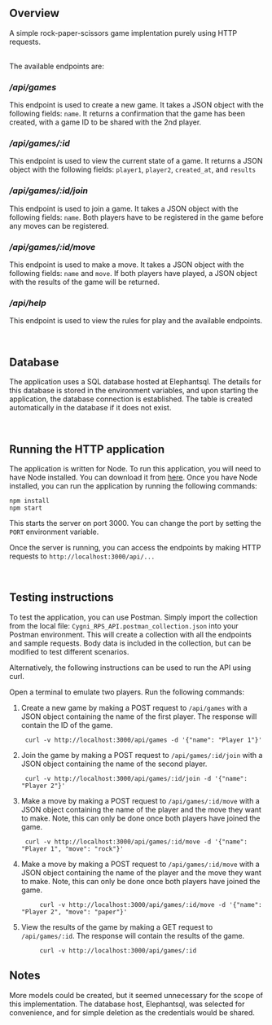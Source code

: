 ## Overview

A simple rock-paper-scissors game implentation purely using HTTP requests.

</br>
The available endpoints are:

### */api/games*
This endpoint is used to create a new game. It takes a JSON object with the following fields: `name`. It returns a confirmation that the game has been created, with a game ID to be shared with the 2nd player.
### */api/games/:id*
This endpoint is used to view the current state of a game. It returns a JSON object with the following fields: `player1`, `player2`, `created_at`, and `results`
### */api/games/:id/join*
This endpoint is used to join a game. It takes a JSON object with the following fields: `name`. Both players have to be registered in the game before any moves can be registered.
### */api/games/:id/move*
This endpoint is used to make a move. It takes a JSON object with the following fields: `name` and `move`. If both players have played, a JSON object with the results of the game will be returned.
### */api/help*
This endpoint is used to view the rules for play and the available endpoints.

</br>

## Database

The application uses a SQL database hosted at Elephantsql. The details for this database is stored in the environment variables, and upon starting the application, the database connection is established. The table is created automatically in the database if it does not exist.

</br>

## Running the HTTP application

The application is written for Node. To run this application, you will need to have Node installed. You can download it from [here](https://nodejs.org/en/download/). Once you have Node installed, you can run the application by running the following commands:

    npm install
    npm start

This starts the server on port 3000. You can change the port by setting the `PORT` environment variable.

Once the server is running, you can access the endpoints by making HTTP requests to `http://localhost:3000/api/...`

</br>

## Testing instructions

To test the application, you can use Postman. Simply import the collection from the local file: `Cygni_RPS_API.postman_collection.json` into your Postman environment. This will create a collection with all the endpoints and sample requests. Body data is included in the collection, but can be modified to test different scenarios.

Alternatively, the following instructions can be used to run the API using curl.

Open a terminal to emulate two players. Run the following commands:
1. Create a new game by making a POST request to `/api/games` with a JSON object containing the name of the first player. The response will contain the ID of the game.
        
        curl -v http://localhost:3000/api/games -d '{"name": "Player 1"}'

2. Join the game by making a POST request to `/api/games/:id/join` with a JSON object containing the name of the second player.
    
        curl -v http://localhost:3000/api/games/:id/join -d '{"name": "Player 2"}'

3. Make a move by making a POST request to `/api/games/:id/move` with a JSON object containing the name of the player and the move they want to make. Note, this can only be done once both players have joined the game.

        curl -v http://localhost:3000/api/games/:id/move -d '{"name": "Player 1", "move": "rock"}'

4. Make a move by making a POST request to `/api/games/:id/move` with a JSON object containing the name of the player and the move they want to make. Note, this can only be done once both players have joined the game.
    
            curl -v http://localhost:3000/api/games/:id/move -d '{"name": "Player 2", "move": "paper"}'

5. View the results of the game by making a GET request to `/api/games/:id`. The response will contain the results of the game.
    
            curl -v http://localhost:3000/api/games/:id


## Notes

More models could be created, but it seemed unnecessary for the scope of this implementation. The database host, Elephantsql, was selected for convenience, and for simple deletion as the credentials would be shared.
